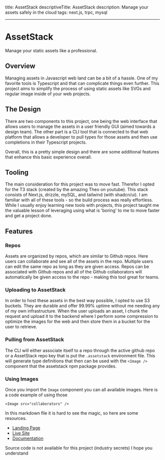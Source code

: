 title: AssetStack
descriptiveTitle: AssetStack
description: Manage your assets safely in the cloud
tags: next.js, trpc, mysql

---

# AssetStack

Manage your static assets like a professional.

## Overview

Managing assets in Javascript web land can be a bit of a hassle. One of my favorite tools is Typescript and that can complicate things even further. This project aims to simplify the process of using static assets like SVGs and regular image inside of your web projects.

## The Design

There are two components to this project, one being the web interface that allows users to manage the assets in a user friendly GUI (aimed towards a design team). The other part is a CLI tool that is connected to that web platform that allows a developer to pull types for those assets and then use completions in their Typescript projects.

Overall, this is a pretty simple design and there are some additional features that enhance this basic experience overall.

## Tooling

The main consideration for this project was to move fast. Therefor I opted for the T3 stack (created by the amazing Theo on youtube). This stack consists of Next.js, drizzle, mySQL, and tailwind (with shadcn/ui). I am familiar with all of these tools - so the build process was really effortless. While I usually enjoy learning new tools with projects, this project taught me the valuable lesson of leveraging using what is 'boring' to me to move faster and get a project done.

## Features

### Repos

Assets are organized by repos, which are similar to Github repos. Here users can collaborate and see all of the assets in the repo. Multiple users can edit the same repo as long as they are given access. Repos can be associated with Github repos and all of the Github collaborators will automatically be given access to the repo - making this tool great for teams.

### Uploading to AssetStack

In order to host these assets in the best way possible, I opted to use S3 buckets. They are durable and offer 99.99% uptime without me needing any of my own infrastructure. When the user uploads an asset, I chunk the request and upload it to the backend where I perform some compression to optimize the images for the web and then store them in a bucket for the user to retrieve.

### Pulling from AssetStack

The CLI will either associate itself to a repo through the active github repo or a AssetStack repo key that is put the ```.assetstack``` environment file. This will generate type definitions that then can be used with the ```<Image />``` component that the assetstack npm package provides.

### Using Images

Once you import the ```Image``` component you can all available images. Here is a code example of using those

```
<Image src="collaborators" />
```

In this markdown file it is hard to see the magic, so here are some resources.

- [Landing Page](https://assetstack.io)
- [Live Site](https://app.assetstack.io)
- [Documentation](https://docs.assetstack.io)

Source code is not available for this project (industry secrets) I hope you understand